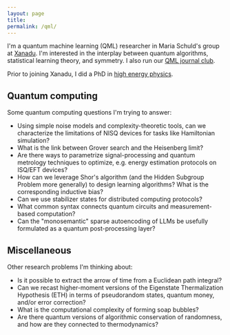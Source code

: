 ```yaml
---
layout: page
title:
permalink: /qml/
---
```


I'm a quantum machine learning (QML) researcher in Maria Schuld's
group at [Xanadu](https://www.xanadu.ai/). I'm interested in the
interplay between quantum algorithms, statistical learning theory, and
symmetry. I also run our
[QML journal club](https://heptar.ch/qml-jc).

Prior to joining Xanadu,
I did a PhD in [high energy physics](https://inspirehep.net/authors/1868975).

## Quantum computing

Some quantum computing questions I'm trying to answer:

- Using simple noise models and complexity-theoretic tools, can we
  characterize the limitations of NISQ devices for tasks like Hamiltonian
  simulation?
- What is the link between Grover search and the Heisenberg limit?
- Are there ways to parametrize signal-processing and quantum metrology
  techniques to optimize, e.g. energy estimation protocols on ISQ/EFT devices?
- How can we leverage Shor's algorithm (and the Hidden Subgroup
Problem more generally) to design learning algorithms? What is the corresponding
inductive bias?
- Can we use stabilizer states for distributed computing protocols?
- What common syntax connects quantum circuits and
measurement-based computation?
- Can the "monosemantic" sparse autoencoding of LLMs be usefully formulated as a
  quantum post-processing layer?

## Miscellaneous

Other research problems I'm thinking about:

- Is it possible to extract the arrow of time from a Euclidean path
integral?
- Can we recast higher-moment versions of the Eigenstate Thermalization
  Hypothesis (ETH) in terms of pseudorandom states, quantum money, and/or
  error correction?
- What is the computational complexity of forming soap bubbles?
- Are there quantum versions of algorithmic conservation of
  randomness, and how are they connected to thermodynamics?
